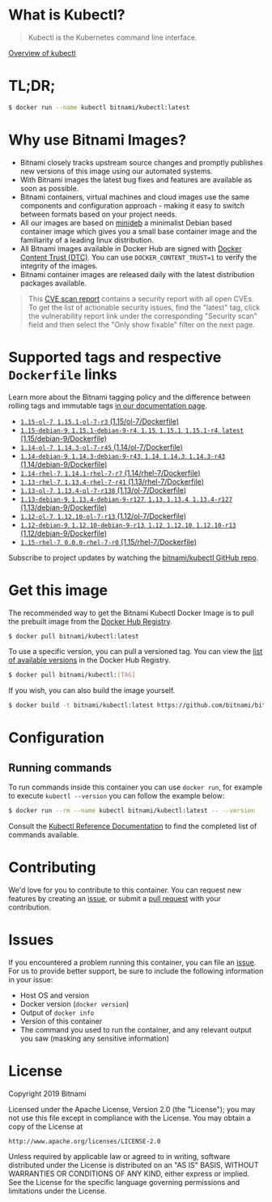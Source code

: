
# What is Kubectl?

> Kubectl is the Kubernetes command line interface.

[Overview of kubectl](https://kubernetes.io/docs/reference/kubectl/overview/)

# TL;DR;

```bash
$ docker run --name kubectl bitnami/kubectl:latest
```

# Why use Bitnami Images?

* Bitnami closely tracks upstream source changes and promptly publishes new versions of this image using our automated systems.
* With Bitnami images the latest bug fixes and features are available as soon as possible.
* Bitnami containers, virtual machines and cloud images use the same components and configuration approach - making it easy to switch between formats based on your project needs.
* All our images are based on [minideb](https://github.com/bitnami/minideb) a minimalist Debian based container image which gives you a small base container image and the familiarity of a leading linux distribution.
* All Bitnami images available in Docker Hub are signed with [Docker Content Trust (DTC)](https://docs.docker.com/engine/security/trust/content_trust/). You can use `DOCKER_CONTENT_TRUST=1` to verify the integrity of the images.
* Bitnami container images are released daily with the latest distribution packages available.


> This [CVE scan report](https://quay.io/repository/bitnami/kubectl?tab=tags) contains a security report with all open CVEs. To get the list of actionable security issues, find the "latest" tag, click the vulnerability report link under the corresponding "Security scan" field and then select the "Only show fixable" filter on the next page.

# Supported tags and respective `Dockerfile` links

Learn more about the Bitnami tagging policy and the difference between rolling tags and immutable tags [in our documentation page](https://docs.bitnami.com/containers/how-to/understand-rolling-tags-containers/).


* [`1.15-ol-7`, `1.15.1-ol-7-r3` (1.15/ol-7/Dockerfile)](https://github.com/bitnami/bitnami-docker-kubectl/blob/1.15.1-ol-7-r3/1.15/ol-7/Dockerfile)
* [`1.15-debian-9`, `1.15.1-debian-9-r4`, `1.15`, `1.15.1`, `1.15.1-r4`, `latest` (1.15/debian-9/Dockerfile)](https://github.com/bitnami/bitnami-docker-kubectl/blob/1.15.1-debian-9-r4/1.15/debian-9/Dockerfile)
* [`1.14-ol-7`, `1.14.3-ol-7-r45` (1.14/ol-7/Dockerfile)](https://github.com/bitnami/bitnami-docker-kubectl/blob/1.14.3-ol-7-r45/1.14/ol-7/Dockerfile)
* [`1.14-debian-9`, `1.14.3-debian-9-r43`, `1.14`, `1.14.3`, `1.14.3-r43` (1.14/debian-9/Dockerfile)](https://github.com/bitnami/bitnami-docker-kubectl/blob/1.14.3-debian-9-r43/1.14/debian-9/Dockerfile)
* [`1.14-rhel-7`, `1.14.1-rhel-7-r7` (1.14/rhel-7/Dockerfile)](https://github.com/bitnami/bitnami-docker-kubectl/blob/1.14.1-rhel-7-r7/1.14/rhel-7/Dockerfile)
* [`1.13-rhel-7`, `1.13.4-rhel-7-r41` (1.13/rhel-7/Dockerfile)](https://github.com/bitnami/bitnami-docker-kubectl/blob/1.13.4-rhel-7-r41/1.13/rhel-7/Dockerfile)
* [`1.13-ol-7`, `1.13.4-ol-7-r138` (1.13/ol-7/Dockerfile)](https://github.com/bitnami/bitnami-docker-kubectl/blob/1.13.4-ol-7-r138/1.13/ol-7/Dockerfile)
* [`1.13-debian-9`, `1.13.4-debian-9-r127`, `1.13`, `1.13.4`, `1.13.4-r127` (1.13/debian-9/Dockerfile)](https://github.com/bitnami/bitnami-docker-kubectl/blob/1.13.4-debian-9-r127/1.13/debian-9/Dockerfile)
* [`1.12-ol-7`, `1.12.10-ol-7-r13` (1.12/ol-7/Dockerfile)](https://github.com/bitnami/bitnami-docker-kubectl/blob/1.12.10-ol-7-r13/1.12/ol-7/Dockerfile)
* [`1.12-debian-9`, `1.12.10-debian-9-r13`, `1.12`, `1.12.10`, `1.12.10-r13` (1.12/debian-9/Dockerfile)](https://github.com/bitnami/bitnami-docker-kubectl/blob/1.12.10-debian-9-r13/1.12/debian-9/Dockerfile)
* [`1.15-rhel-7`, `0.0.0-rhel-7-r0` (1.15/rhel-7/Dockerfile)](https://github.com/bitnami/bitnami-docker-kubectl/blob/0.0.0-rhel-7-r0/1.15/rhel-7/Dockerfile)

Subscribe to project updates by watching the [bitnami/kubectl GitHub repo](https://github.com/bitnami/bitnami-docker-kubectl).

# Get this image

The recommended way to get the Bitnami Kubectl Docker Image is to pull the prebuilt image from the [Docker Hub Registry](https://hub.docker.com/r/bitnami/kubectl).

```bash
$ docker pull bitnami/kubectl:latest
```

To use a specific version, you can pull a versioned tag. You can view the [list of available versions](https://hub.docker.com/r/bitnami/kubectl/tags/) in the Docker Hub Registry.

```bash
$ docker pull bitnami/kubectl:[TAG]
```

If you wish, you can also build the image yourself.

```bash
$ docker build -t bitnami/kubectl:latest https://github.com/bitnami/bitnami-docker-kubectl.git
```

# Configuration

## Running commands

To run commands inside this container you can use `docker run`, for example to execute `kubectl --version` you can follow the example below:

```bash
$ docker run --rm --name kubectl bitnami/kubectl:latest -- --version
```

Consult the [Kubectl Reference Documentation](https://kubernetes.io/docs/reference/generated/kubectl/kubectl-commands) to find the completed list of commands available.

# Contributing

We'd love for you to contribute to this container. You can request new features by creating an [issue](https://github.com/bitnami/bitnami-docker-kubectl/issues), or submit a [pull request](https://github.com/bitnami/bitnami-docker-kubectl/pulls) with your contribution.

# Issues

If you encountered a problem running this container, you can file an [issue](https://github.com/bitnami/bitnami-docker-kubectl/issues). For us to provide better support, be sure to include the following information in your issue:

- Host OS and version
- Docker version (`docker version`)
- Output of `docker info`
- Version of this container
- The command you used to run the container, and any relevant output you saw (masking any sensitive information)

# License

Copyright 2019 Bitnami

Licensed under the Apache License, Version 2.0 (the "License");
you may not use this file except in compliance with the License.
You may obtain a copy of the License at

    http://www.apache.org/licenses/LICENSE-2.0

Unless required by applicable law or agreed to in writing, software
distributed under the License is distributed on an "AS IS" BASIS,
WITHOUT WARRANTIES OR CONDITIONS OF ANY KIND, either express or implied.
See the License for the specific language governing permissions and
limitations under the License.
